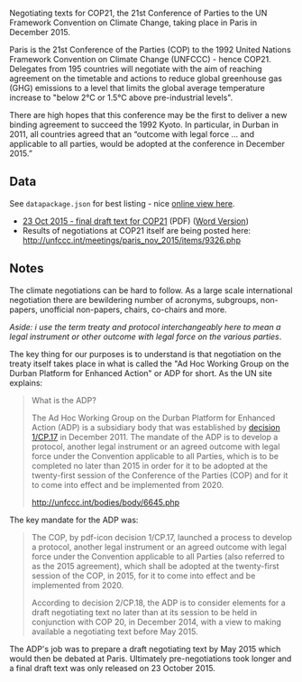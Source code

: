 Negotiating texts for COP21, the 21st Conference of Parties to the UN Framework
Convention on Climate Change, taking place in Paris in December 2015.

Paris is the 21st Conference of the Parties (COP) to the 1992 United Nations
Framework Convention on Climate Change (UNFCCC) - hence COP21. Delegates from
195 countries will negotiate with the aim of reaching agreement on the
timetable and actions to reduce global greenhouse gas (GHG) emissions to a
level that limits the global average temperature increase to "below 2°C or
1.5°C above pre-industrial levels".

There are high hopes that this conference may be the first to deliver a new
binding agreement to succeed the 1992 Kyoto. In particular, in Durban in 2011,
all countries agreed that an “outcome with legal force ... and applicable to
all parties, would be adopted at the conference in December 2015.”

## Data

See `datapackage.json` for best listing - nice [online view here][online].

* [23 Oct 2015 - final draft text for COP21][23oct] (PDF) ([Word Version][23octword])
* Results of negotiations at COP21 itself are being posted here: http://unfccc.int/meetings/paris_nov_2015/items/9326.php

[23oct]: http://unfccc.int/resource/docs/2015/adp2/eng/11infnot.pdf
[23octword]: https://unfccc.int/files/bodies/awg/application/vnd.openxmlformats-officedocument.wordprocessingml.document/ws_1_and_2_2330_.docx
[online]: http://data.okfn.org/tools/view?url=https%3A%2F%2Fgithub.com%2Fokfn%2Fcop21#data

## Notes

The climate negotiations can be hard to follow. As a large scale international
negotiation there are bewildering number of acronyms, subgroups, non-papers,
unofficial non-papers, chairs, co-chairs and more.

*Aside: i use the term treaty and protocol interchangeably here to mean a legal
instrument or other outcome with legal force on the various parties*.

The key thing for our purposes is to understand is that negotiation on the
treaty itself takes place in what is called the "Ad Hoc Working Group on the
Durban Platform for Enhanced Action" or ADP for short. As the UN site explains:

> What is the ADP?
>
> The Ad Hoc Working Group on the Durban Platform for Enhanced Action (ADP) is
> a subsidiary body that was established by [decision
> 1/CP.17](http://unfccc.int/resource/docs/2011/cop17/eng/09a01.pdf#page=2) in
> December 2011. The mandate of the ADP is to develop a protocol, another legal
> instrument or an agreed outcome with legal force under the Convention
> applicable to all Parties, which is to be completed no later than 2015 in
> order for it to be adopted at the twenty-first session of the Conference of
> the Parties (COP) and for it to come into effect and be implemented from
> 2020.
>
> http://unfccc.int/bodies/body/6645.php

The key mandate for the ADP was:

> The COP, by pdf-icon decision 1/CP.17, launched a process to develop a
> protocol, another legal instrument or an agreed outcome with legal force
> under the Convention applicable to all Parties (also referred to as the 2015
> agreement), which shall be adopted at the twenty-first session of the COP, in
> 2015, for it to come into effect and be implemented from 2020.
> 
> According to decision 2/CP.18, the ADP is to consider elements for a draft
> negotiating text no later than at its session to be held in conjunction with
> COP 20, in December 2014, with a view to making available a negotiating text
> before May 2015. 

The ADP's job was to prepare a draft negotiating text by May 2015 which would
then be debated at Paris. Ultimately pre-negotiations took longer and a final
draft text was only released on 23 October 2015.

